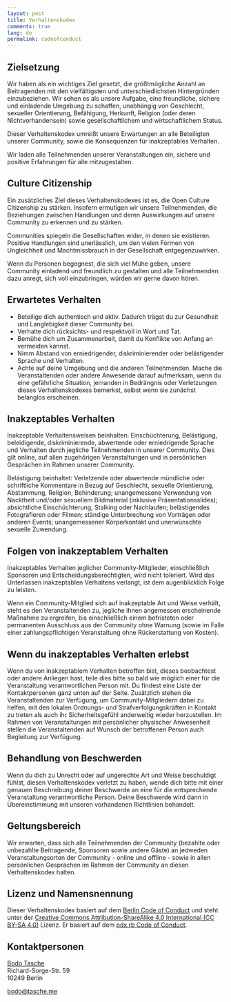 ```yaml
---
layout: post
title: Verhaltenskodex
comments: true
lang: de
permalink: codeofconduct
---
```

## Zielsetzung

Wir haben als ein wichtiges Ziel gesetzt, die größtmögliche Anzahl an Beitragenden mit den vielfältigsten und unterschiedlichsten Hintergründen einzubeziehen. Wir sehen es als unsere Aufgabe, eine freundliche, sichere und einladende Umgebung zu schaffen, unabhängig von Geschlecht, sexueller Orientierung, Befähigung, Herkunft, Religion (oder deren Nichtvorhandensein) sowie gesellschaftlichem und wirtschaftlichem Status.

Dieser Verhaltenskodex umreißt unsere Erwartungen an alle Beteiligten unserer Community, sowie die Konsequenzen für inakzeptables Verhalten.

Wir laden alle Teilnehmenden unserer Veranstaltungen ein, sichere und positive Erfahrungen für alle mitzugestalten.

## Culture Citizenship

Ein zusätzliches Ziel dieses Verhaltenskodexes ist es, die Open Culture Citizenship zu stärken. Insofern ermutigen wir unsere Teilnehmenden, die Beziehungen zwischen Handlungen und deren Auswirkungen auf unsere Community zu erkennen und zu stärken.

Communities spiegeln die Gesellschaften wider, in denen sie existieren. Positive Handlungen sind unerlässlich, um den vielen Formen von Ungleichheit und Machtmissbrauch in der Gesellschaft entgegenzuwirken.

Wenn du Personen begegnest, die sich viel Mühe geben, unsere Community einladend und freundlich zu gestalten und alle Teilnehmenden dazu anregt, sich voll einzubringen, würden wir gerne davon hören.


## Erwartetes Verhalten

* Beteilige dich authentisch und aktiv. Dadurch trägst du zur Gesundheit und Langlebigkeit dieser Community bei.
* Verhalte dich rücksichts- und respektvoll in Wort und Tat.
* Bemühe dich um Zusammenarbeit, damit du Konflikte von Anfang an vermeiden kannst.
* Nimm Abstand von erniedrigender, diskriminierender oder belästigender Sprache und Verhalten.
* Achte auf deine Umgebung und die anderen Teilnehmenden. Mache die Veranstaltenden oder andere Anwesende darauf aufmerksam, wenn du eine gefährliche Situation, jemanden in Bedrängnis oder Verletzungen dieses Verhaltenskodexes bemerkst, selbst wenn sie zunächst belanglos erscheinen.


## Inakzeptables Verhalten

Inakzeptable Verhaltensweisen beinhalten: Einschüchterung, Belästigung, beleidigende, diskriminierende, abwertende oder erniedrigende Sprache und Verhalten durch jegliche Teilnehmenden in unserer Community. Dies gilt online, auf allen zugehörigen Veranstaltungen und in persönlichen Gesprächen im Rahmen unserer Community.

Belästigung beinhaltet: Verletzende oder abwertende mündliche oder schriftliche Kommentare in Bezug auf Geschlecht, sexuelle Orientierung, Abstammung, Religion, Behinderung; unangemessene Verwendung von Nacktheit und/oder sexuellem Bildmaterial (inklusive Präsentationsslides); absichtliche Einschüchterung, Stalking oder Nachlaufen; belästigendes Fotografieren oder Filmen; ständige Unterbrechung von Vorträgen oder anderen Events; unangemessener Körperkontakt und unerwünschte sexuelle Zuwendung.


## Folgen von inakzeptablem Verhalten

Inakzeptables Verhalten jeglicher Community-Mitglieder, einschließlich Sponsoren und Entscheidungsberechtigten, wird nicht toleriert.
Wird das Unterlassen inakzeptablen Verhaltens verlangt, ist dem augenblicklich Folge zu leisten.

Wenn ein Community-Mitglied sich auf inakzeptable Art und Weise verhält, steht es den Veranstaltenden zu, jegliche ihnen angemessen erscheinende Maßnahme zu ergreifen, bis einschließlich einem befristeten oder permanenten Ausschluss aus der Community ohne Warnung (sowie im Falle einer zahlungspflichtigen Veranstaltung ohne Rückerstattung von Kosten).


## Wenn du inakzeptables Verhalten erlebst

Wenn du von inakzeptablem Verhalten betroffen bist, dieses beobachtest oder andere Anliegen hast, teile dies bitte so bald wie möglich einer für die Veranstaltung verantwortlichen Person mit. Du findest eine Liste der Kontaktpersonen ganz unten auf der Seite. Zusätzlich stehen die Veranstaltenden zur Verfügung, um Community-Mitgliedern dabei zu helfen, mit den lokalen Ordnungs- und Strafverfolgungskräften in Kontakt zu treten als auch ihr Sicherheitsgefühl anderweitig wieder herzustellen.
Im Rahmen von Veranstaltungen mit persönlicher physischer Anwesenheit stellen die Veranstaltenden auf Wunsch der betroffenen Person auch Begleitung zur Verfügung.


## Behandlung von Beschwerden

Wenn du dich zu Unrecht oder auf ungerechte Art und Weise beschuldigt fühlst, diesen Verhaltenskodex verletzt zu haben, wende dich bitte mit einer genauen Beschreibung deiner Beschwerde an eine für die entsprechende Veranstaltung verantwortliche Person. Deine Beschwerde wird dann in Übereinstimmung mit unseren vorhandenen Richtlinien behandelt.


## Geltungsbereich

Wir erwarten, dass sich alle Teilnehmenden der Community (bezahlte oder unbezahlte Beitragende, Sponsoren sowie andere Gäste) an jedweden Veranstaltungsorten der Community - online und offline - sowie in allen persönlichen Gesprächen im Rahmen der Community an diesen Verhaltenskodex halten.

## Lizenz und Namensnennung

Dieser Verhaltenskodex basiert auf dem [Berlin Code of Conduct](https://berlincodeofconduct.org/) und steht unter der [Creative Commons Attribution-ShareAlike 4.0 International (CC BY-SA 4.0)](https://creativecommons.org/licenses/by-sa/4.0/) Lizenz. Er basiert auf dem [pdx.rb Code of Conduct](https://pdxruby.org/CONDUCT).

## Kontaktpersonen

[Bodo Tasche](https://bodo.tasche.me)  
Richard-Sorge-Str. 59  
10249 Berlin

[bodo@tasche.me](mailto:bodo@tasche.me)
